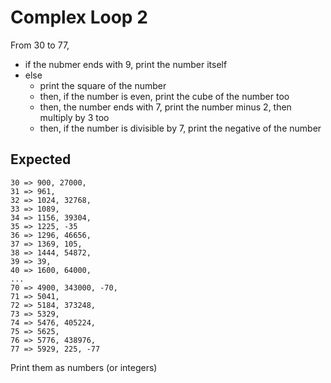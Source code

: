 # Complex Loop 2

From 30 to 77,
- if the nubmer ends with 9, print the number itself
- else
    - print the square of the number
    - then, if the number is even, print the cube of the number too
    - then, the number ends with 7, print the number minus 2, then multiply by 3 too
    - then, if the number is divisible by 7, print the negative of the number

## Expected

```
30 => 900, 27000,
31 => 961,
32 => 1024, 32768,
33 => 1089, 
34 => 1156, 39304,
35 => 1225, -35
36 => 1296, 46656,
37 => 1369, 105,
38 => 1444, 54872, 
39 => 39,
40 => 1600, 64000,
...
70 => 4900, 343000, -70,
71 => 5041,
72 => 5184, 373248,
73 => 5329, 
74 => 5476, 405224,
75 => 5625, 
76 => 5776, 438976,
77 => 5929, 225, -77
```

Print them as numbers (or integers)



